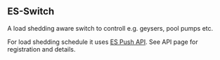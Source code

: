 ## ES-Switch
A load shedding aware switch to controll e.g. geysers, pool pumps etc.


For load shedding schedule it uses [ES Push API](https://eskomsepush.gumroad.com/l/api). See API page for registration and details.


